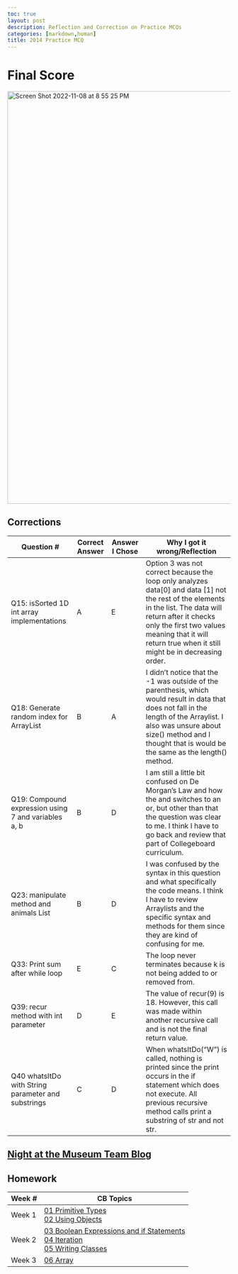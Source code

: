 ```yaml
---
toc: true
layout: post
description: Reflection and Correction on Practice MCQs
categories: [markdown,human]
title: 2014 Practice MCQ 
---
```

# Final Score
<img width="930" alt="Screen Shot 2022-11-08 at 8 55 25 PM" src="https://user-images.githubusercontent.com/89234851/200743149-8d8bd6ef-b1eb-4fb0-b056-9a87fdc002b3.png">

## Corrections
| Question # | Correct Answer | Answer I Chose | Why I got it wrong/Reflection |
|---|---|---|---|
| Q15: isSorted 1D int array implementations | A | E | Option 3 was not correct because the loop only analyzes data[0] and data [1] not the rest of the elements in the list. The data will return after it checks only the first two values meaning that it will return true when it still might be in decreasing order. |
| Q18: Generate random index for ArrayList | B | A | I didn’t notice that the -1 was outside of the parenthesis, which would result in data that does not fall in the length of the Arraylist. I also was unsure about size() method and I thought that is would be the same as the length() method. |
| Q19: Compound expression using 7 and variables a, b | B | D | I am still a little bit confused on De Morgan’s Law and how the and switches to an or, but other than that the question was clear to me. I think I have to go back and review that part of Collegeboard curriculum. |
| Q23: manipulate method and animals List | B | D | I was confused by the syntax in this question and what specifically the code means. I think I have to review Arraylists and the specific syntax and methods for them since they are kind of confusing for me. |
| Q33: Print sum after while loop | E | C | The loop never terminates because k is not being added to or removed from. |
| Q39: recur method with int parameter | D | E | The value of recur(9) is 18. However, this call was made within another recursive call and is not the final return value. |
| Q40 whatsItDo with String parameter and substrings | C | D | When whatsItDo(“W”) is called, nothing is printed since the print occurs in the if statement which does not execute. All previous recursive method calls print a substring of str and not str. |

## [Night at the Museum Team Blog](https://b-g101.github.io/BASE/data/reflection)

## Homework 
| Week # | CB Topics |
|---|---|
| Week 1 | [01 Primitive Types](https://b-g101.github.io/APCSA-BRIA/markdown/2022/10/16/primitives-notes.html) <br> [02 Using Objects](https://b-g101.github.io/APCSA-BRIA/jupyter/unit2/2022/10/17/objects-class.html) |
| Week 2 | [03 Boolean Expressions and if Statements](https://b-g101.github.io/APCSA-BRIA/jupyter/unit3/2022/10/18/boolean-expressions-class.html) <br> [04 Iteration](https://b-g101.github.io/APCSA-BRIA/2022/10/22/iteration.html) <br> [05 Writing Classes](https://b-g101.github.io/APCSA-BRIA/fastpages/notes/classes/2022/10/22/writing-classes.html)  |
| Week 3 | [06 Array](https://b-g101.github.io/APCSA-BRIA/jupyter/unit4/2022/10/10/array-list.html) |
